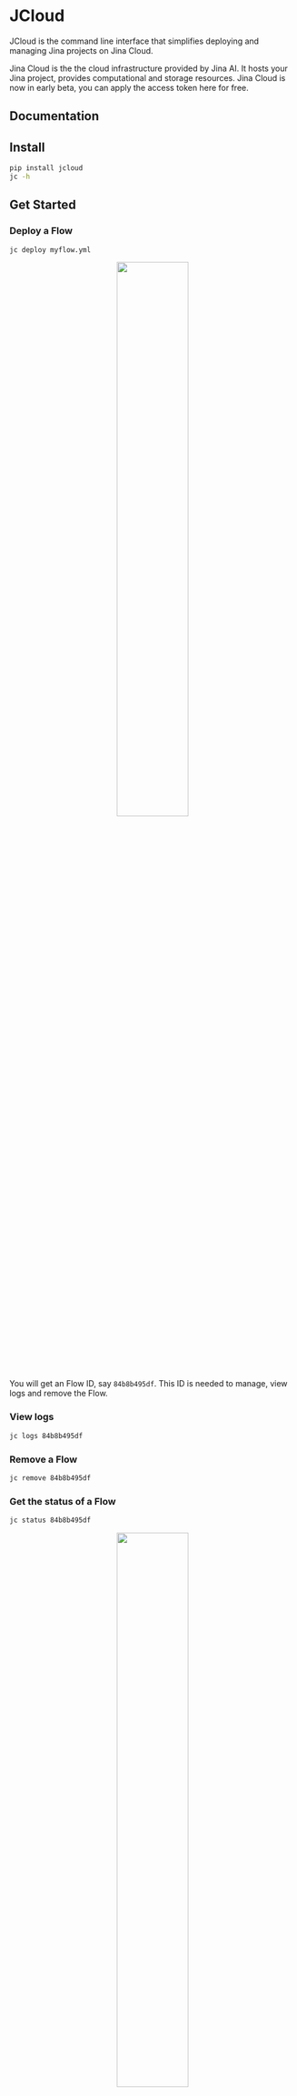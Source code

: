 # JCloud


JCloud is the command line interface that simplifies deploying and managing Jina projects on Jina Cloud.

Jina Cloud is the the cloud infrastructure provided by Jina AI. It hosts your Jina project, provides computational and storage resources. Jina Cloud is now in early beta, you can apply the access token here for free.


## Documentation

## Install

```bash
pip install jcloud
jc -h
```

## Get Started

### Deploy a Flow

```bash
jc deploy myflow.yml
```

<p align="center">
<a href="https://jcloud.jina.ai"><img src="https://github.com/jina-ai/jcloud/blob/main/.github/README-img/deploy.svg?raw=true" width="50%"></a>
</p>


You will get an Flow ID, say `84b8b495df`. This ID is needed to manage, view logs and remove the Flow. 

### View logs

```bash
jc logs 84b8b495df
```

### Remove a Flow

```bash
jc remove 84b8b495df
```

### Get the status of a Flow

```bash
jc status 84b8b495df
```

<p align="center">
<a href="https://jcloud.jina.ai"><img src="https://github.com/jina-ai/jcloud/blob/main/.github/README-img/status.svg?raw=true" width="50%"></a>
</p>


### List all Flows on the cloud

```bash
jc list
```


